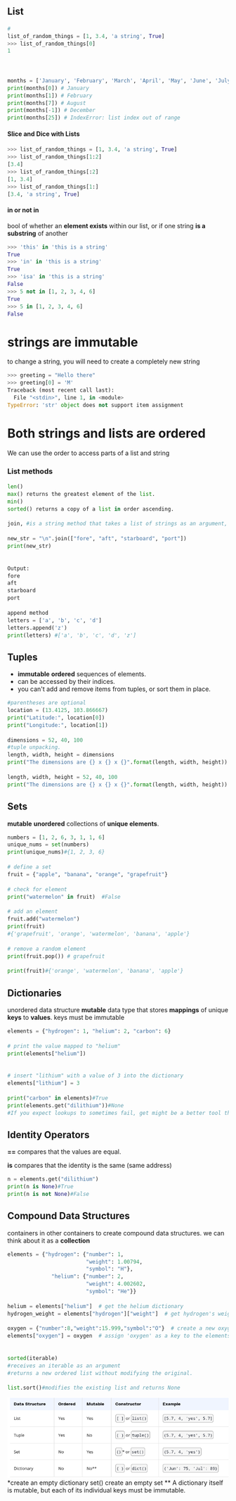 ## List

```python
#
list_of_random_things = [1, 3.4, 'a string', True]
>>> list_of_random_things[0]
1



months = ['January', 'February', 'March', 'April', 'May', 'June', 'July', 'August', 'September', 'October', 'November', 'December']
print(months[0]) # January
print(months[1]) # February
print(months[7]) # August
print(months[-1]) # December
print(months[25]) # IndexError: list index out of range

```

#### Slice and Dice with Lists

```python
>>> list_of_random_things = [1, 3.4, 'a string', True]
>>> list_of_random_things[1:2]
[3.4]
>>> list_of_random_things[:2]
[1, 3.4]
>>> list_of_random_things[1:]
[3.4, 'a string', True]
```

#### **in** or **not in**

bool of whether an **element exists** within our list, or if one string **is a substring** of another

```python
>>> 'this' in 'this is a string'
True
>>> 'in' in 'this is a string'
True
>>> 'isa' in 'this is a string'
False
>>> 5 not in [1, 2, 3, 4, 6]
True
>>> 5 in [1, 2, 3, 4, 6]
False
```

# strings are immutable

to change a string, you will need to create a completely new string

```python
>>> greeting = "Hello there"
>>> greeting[0] = 'M'
Traceback (most recent call last):
  File "<stdin>", line 1, in <module>
TypeError: 'str' object does not support item assignment
```

# Both strings and lists are ordered

We can use the order to access parts of a list and string

### List methods

```python
len()
max() returns the greatest element of the list.
min()
sorted() returns a copy of a list in order ascending.

join, #is a string method that takes a list of strings as an argument, and returns a string consisting of the list elements joined by a separator string.

new_str = "\n".join(["fore", "aft", "starboard", "port"])
print(new_str)


Output:
fore
aft
starboard
port

append method
letters = ['a', 'b', 'c', 'd']
letters.append('z')
print(letters) #['a', 'b', 'c', 'd', 'z']


```

## Tuples

- **immutable** **ordered** sequences of elements.
- can be accessed by their indices.
- you can't add and remove items from tuples, or sort them in place.

```python
#parentheses are optional
location = (13.4125, 103.866667)
print("Latitude:", location[0])
print("Longitude:", location[1])

dimensions = 52, 40, 100
#tuple unpacking.
length, width, height = dimensions
print("The dimensions are {} x {} x {}".format(length, width, height))

length, width, height = 52, 40, 100
print("The dimensions are {} x {} x {}".format(length, width, height))
```

## Sets

**mutable** **unordered** collections of **unique elements**.

```python
numbers = [1, 2, 6, 3, 1, 1, 6]
unique_nums = set(numbers)
print(unique_nums)#{1, 2, 3, 6}

# define a set
fruit = {"apple", "banana", "orange", "grapefruit"}

# check for element
print("watermelon" in fruit)  #False

# add an element
fruit.add("watermelon")
print(fruit)
#{'grapefruit', 'orange', 'watermelon', 'banana', 'apple'}

# remove a random element
print(fruit.pop()) # grapefruit

print(fruit)#{'orange', 'watermelon', 'banana', 'apple'}
```

## Dictionaries

unordered data structure
**mutable** data type that stores **mappings** of unique **keys** to **values**.
keys must be immutable

```python
elements = {"hydrogen": 1, "helium": 2, "carbon": 6}

# print the value mapped to "helium"
print(elements["helium"])


# insert "lithium" with a value of 3 into the dictionary
elements["lithium"] = 3

print("carbon" in elements)#True
print(elements.get("dilithium"))#None
#If you expect lookups to sometimes fail, get might be a better tool than normal square bracket lookups because errors can crash your program.


```

## Identity Operators

**==** compares that the values are equal.

**is** compares that the identity is the same (same address)

```python
n = elements.get("dilithium")
print(n is None)#True
print(n is not None)#False
```

## Compound Data Structures

containers in other containers to create compound data structures.
we can think about it as a **collection**

```python
elements = {"hydrogen": {"number": 1,
                         "weight": 1.00794,
                         "symbol": "H"},
              "helium": {"number": 2,
                         "weight": 4.002602,
                         "symbol": "He"}}

helium = elements["helium"]  # get the helium dictionary
hydrogen_weight = elements["hydrogen"]["weight"]  # get hydrogen's weight

oxygen = {"number":8,"weight":15.999,"symbol":"O"}  # create a new oxygen dictionary
elements["oxygen"] = oxygen  # assign 'oxygen' as a key to the elements dictionary


sorted(iterable)
#receives an iterable as an argument
#returns a new ordered list without modifying the original.

list.sort()#modifies the existing list and returns None
```

![](./ds.png)
\*create an empty dictionary
set() create an empty set
\*\* A dictionary itself is mutable, but each of its individual keys must be immutable.
